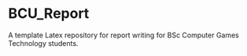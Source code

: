 # BCU_Report
A template Latex repository for report writing for BSc Computer Games Technology students.

